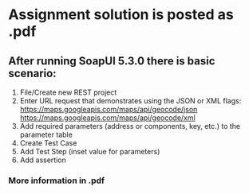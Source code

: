 # Assignment solution is posted as .pdf

## After running SoapUI 5.3.0 there is basic scenario:
1.	File/Create new REST project
2.	Enter URL request that demonstrates using the JSON or XML flags: https://maps.googleapis.com/maps/api/geocode/json https://maps.googleapis.com/maps/api/geocode/xml
3.	Add required parameters (address or components, key, etc.) to the parameter table
4.	Create Test Case
5.	Add Test Step (inset value for parameters)
6.	Add assertion

### More information in .pdf